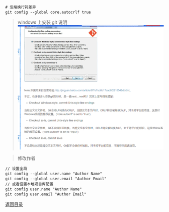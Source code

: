 
    # 忽略换行符差异
    git config --global core.autocrlf true

> windows 上安装 git 说明
![Image text](git_001.png)
    
> 修改作者

    // 设置全局 
    git config --global user.name "Author Name" 
    git config --global user.email "Author Email" 
    // 或者设置本地项目库配置 
    git config user.name "Author Name" 
    git config user.email "Author Email"


[返回目录](../README.md)